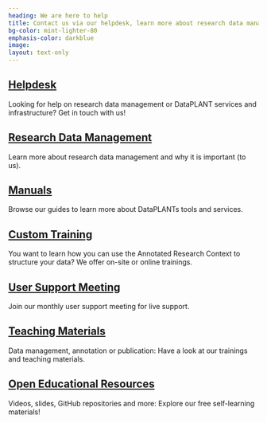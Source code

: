 ```yaml
---
heading: We are here to help 
title: Contact us via our helpdesk, learn more about research data management, browse our manuals and teaching materials or join our trainings.  
bg-color: mint-lighter-80
emphasis-color: darkblue
image:
layout: text-only
--- 
```


## [Helpdesk]()

Looking for help on research data management or DataPLANT services and infrastructure? Get in touch with us! 

## [Research Data Management]()

Learn more about research data management and why it is important (to us). 

## [Manuals]()

Browse our guides to learn more about DataPLANTs tools and services. 

## [Custom Training]()

You want to learn how you can use the Annotated Research Context to structure your data? We offer on-site or online trainings. 

## [User Support Meeting]()

Join our monthly user support meeting for live support. 

## [Teaching Materials]()

Data management, annotation or publication: Have a look at our trainings and teaching materials. 

## [Open Educational Resources]()

Videos, slides, GitHub repositories and more: Explore our free self-learning materials! 